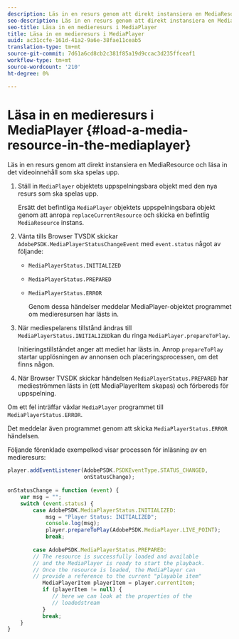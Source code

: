 ```yaml
---
description: Läs in en resurs genom att direkt instansiera en MediaResource och läsa in det videoinnehåll som ska spelas upp.
seo-description: Läs in en resurs genom att direkt instansiera en MediaResource och läsa in det videoinnehåll som ska spelas upp.
seo-title: Läsa in en medieresurs i MediaPlayer
title: Läsa in en medieresurs i MediaPlayer
uuid: ac31ccfe-161d-41a2-9a6e-38fae11ceab5
translation-type: tm+mt
source-git-commit: 7d61a6cd8cb2c381f85a19d9ccac3d235ffceaf1
workflow-type: tm+mt
source-wordcount: '210'
ht-degree: 0%

---
```



# Läsa in en medieresurs i MediaPlayer {#load-a-media-resource-in-the-mediaplayer}

Läs in en resurs genom att direkt instansiera en MediaResource och läsa in det videoinnehåll som ska spelas upp.

1. Ställ in `MediaPlayer` objektets uppspelningsbara objekt med den nya resurs som ska spelas upp.

   Ersätt det befintliga `MediaPlayer` objektets uppspelningsbara objekt genom att anropa `replaceCurrentResource` och skicka en befintlig `MediaResource` instans.

1. Vänta tills Browser TVSDK skickar `AdobePSDK.MediaPlayerStatusChangeEvent` med `event.status` något av följande:

   * `MediaPlayerStatus.INITIALIZED`
   * `MediaPlayerStatus.PREPARED`
   * `MediaPlayerStatus.ERROR`

      Genom dessa händelser meddelar MediaPlayer-objektet programmet om medieresursen har lästs in.

1. När mediespelarens tillstånd ändras till `MediaPlayerStatus.INITIALIZED`kan du ringa `MediaPlayer.prepareToPlay`.

   Initieringstillståndet anger att mediet har lästs in. Anrop `prepareToPlay` startar upplösningen av annonsen och placeringsprocessen, om det finns någon.
1. När Browser TVSDK skickar händelsen `MediaPlayerStatus.PREPARED` har medieströmmen lästs in (ett MediaPlayerItem skapas) och förbereds för uppspelning.

Om ett fel inträffar växlar `MediaPlayer` programmet till `MediaPlayerStatus.ERROR`.

Det meddelar även programmet genom att skicka `MediaPlayerStatus.ERROR` händelsen.

><!--<a id="example_3774607C6F08473282CF0CB7F3D82373"></a>-->


Följande förenklade exempelkod visar processen för inläsning av en medieresurs:

```js
player.addEventListener(AdobePSDK.PSDKEventType.STATUS_CHANGED,  
                        onStatusChange); 
 
onStatusChange = function (event) { 
    var msg = ""; 
    switch (event.status) { 
        case AdobePSDK.MediaPlayerStatus.INITIALIZED: 
            msg = "Player Status: INITIALIZED"; 
            console.log(msg); 
            player.prepareToPlay(AdobePSDK.MediaPlayer.LIVE_POINT); 
            break; 
 
        case AdobePSDK.MediaPlayerStatus.PREPARED: 
        // The resource is successfully loaded and available 
        // and the MediaPlayer is ready to start the playback. 
        // Once the resource is loaded, the MediaPlayer can 
        // provide a reference to the current "playable item" 
           MediaPlayerItem playerItem = player.currentItem; 
           if (playerItem != null) {  
              // here we can look at the properties of the  
              // loadedstream 
           } 
           break; 
    } 
}
```
